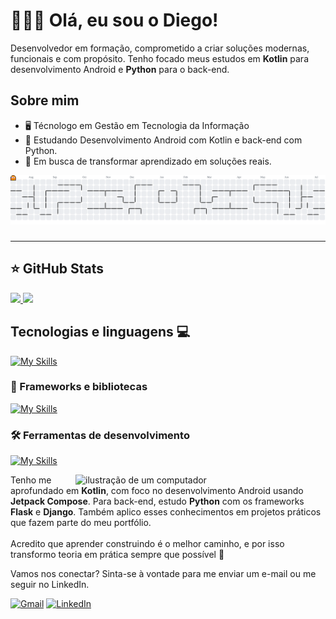 # 👨🏻‍💻 Olá, eu sou o Diego!
<p align="left">
Desenvolvedor em formação, comprometido a criar soluções modernas, funcionais e com propósito.
Tenho focado meus estudos em <strong>Kotlin</strong> para desenvolvimento Android e <strong>Python</strong> para o back-end.
</p>

## Sobre mim

- 🖥️ Técnologo em Gestão em Tecnologia da Informação
- 🎯 Estudando Desenvolvimento Android com Kotlin e back-end com Python.
- 🚀 Em busca de transformar aprendizado em soluções reais.

<picture>
  <source media="(prefers-color-scheme: dark)" srcset="https://raw.githubusercontent.com/eduardavieira-dev/eduardavieira-dev/output/pacman-contribution-graph-dark.svg">
  <source media="(prefers-color-scheme: light)" srcset="https://raw.githubusercontent.com/eduardavieira-dev/eduardavieira-dev/output/pacman-contribution-graph.svg">
  <img alt="pacman contribution graph" src="https://raw.githubusercontent.com/eduardavieira-dev/eduardavieira-dev/output/pacman-contribution-graph.svg">
</picture>

###
---
## ⭐ GitHub Stats
<a href="https://github.com/diegocosta08">
  <img height="180em" src="https://github-readme-stats.vercel.app/api?username=diegocosta08&show_icons=true&theme=dracula&include_all_commits=true&count_private=true"/>
  <img height="180em" src="https://github-readme-stats.vercel.app/api/top-langs/?username=diegocosta08&layout=compact&langs_count=6&theme=dracula"/>
</a>

## Tecnologias e linguagens 💻

[![My Skills](https://skillicons.dev/icons?i=kotlin,python,html,css)](https://skillicons.dev)

### 🚀 Frameworks e bibliotecas

[![My Skills](https://skillicons.dev/icons?i=flask,django)](https://skillicons.dev)

### 🛠️ Ferramentas de desenvolvimento

[![My Skills](https://skillicons.dev/icons?i=git,github,androidstudio)](https://skillicons.dev)

<img src="https://raw.githubusercontent.com/MicaelliMedeiros/micaellimedeiros/master/image/computer-illustration.png" alt="ilustração de um computador" min-width="400px" max-width="400px" width="400px" align="right">

<p align="left"> 
Tenho me aprofundado em <strong>Kotlin</strong>, com foco no desenvolvimento Android usando <strong>Jetpack Compose</strong>.  
Para back-end, estudo <strong>Python</strong> com os frameworks <strong>Flask</strong> e <strong>Django</strong>.  
Também aplico esses conhecimentos em projetos práticos que fazem parte do meu portfólio.<br><br>
Acredito que aprender construindo é o melhor caminho, e por isso transformo teoria em prática sempre que possível 🚀
</p>

<p align="left">

</p>

<p align="left">
  Vamos nos conectar? Sinta-se à vontade para me enviar um e-mail ou me seguir no LinkedIn.
</p>

<p align="left">
  <a href="https://mail.google.com/mail/?view=cm&fs=1&to=eduarda.vieira.goncalves7@gmail.com" title="Gmail">
  <img src="https://img.shields.io/badge/-Gmail-FF0000?style=flat-square&labelColor=FF0000&logo=gmail&logoColor=white&link=LINK-DO-SEU-GMAIL" alt="Gmail"/></a>
  <a href="https://www.linkedin.com/in/eduarda-vieira-gon%C3%A7alves-01a584297/" title="LinkedIn">
  <img src="https://img.shields.io/badge/-Linkedin-0e76a8?style=flat-square&logo=Linkedin&logoColor=white&link=LINK-DO-SEU-LINKEDIN" alt="LinkedIn"/></a>
